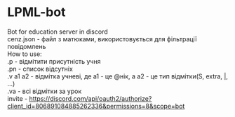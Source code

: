 # LPML-bot
Bot for education server in discord  
cenz.json - файл з матюками, використовується для фільтрації повідомлень            
How to use:                                        
.p - відмітити присутність учня                       
.pn - список відсутніх                        
.v a1 a2 - відмітка учневі, де a1 - це @нік, а a2 - це тип відмітки(S, extra, |, ...)  
.va - всі відмітки за урок                          
invite - https://discord.com/api/oauth2/authorize?client_id=806891084885262336&permissions=8&scope=bot
